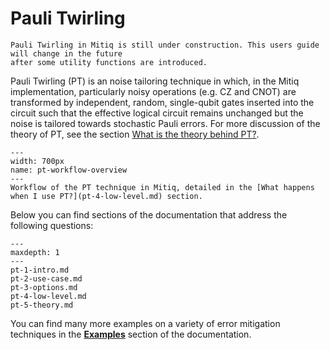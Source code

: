 # Pauli Twirling

```{admonition} Warning:
Pauli Twirling in Mitiq is still under construction. This users guide will change in the future
after some utility functions are introduced. 
```

Pauli Twirling (PT) is an noise tailoring technique in which,
in the Mitiq implementation, particularly noisy operations (e.g. CZ and CNOT)
are transformed by independent, random, single-qubit gates inserted into
the circuit such that the effective logical circuit remains unchanged
but the noise is tailored towards stochastic Pauli errors.
For more discussion of the theory of PT, see the section [What is the theory
behind PT?](pt-5-theory.md).

```{figure} ../img/pt_workflow.svg
---
width: 700px
name: pt-workflow-overview
---
Workflow of the PT technique in Mitiq, detailed in the [What happens when I use PT?](pt-4-low-level.md) section.
```

Below you can find sections of the documentation that address the following questions:

```{toctree}
---
maxdepth: 1
---
pt-1-intro.md
pt-2-use-case.md
pt-3-options.md
pt-4-low-level.md
pt-5-theory.md
```

You can find many more examples on a variety of error mitigation techniques in the **[Examples](../examples/examples.md)** section of
the documentation.
